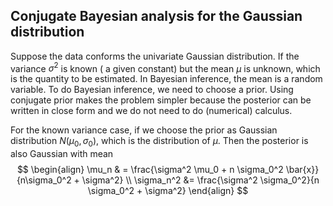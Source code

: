## Conjugate Bayesian analysis for the Gaussian distribution

Suppose the data conforms the univariate Gaussian distribution. If the variance $\sigma^2$ is known ( a given constant) but the mean $\mu$ is unknown, which is the quantity to be estimated. In Bayesian inference, the mean is a random variable. To do Bayesian inference, we need to choose a prior. Using conjugate prior makes the problem simpler because the posterior can be written in close form and we do not need to do (numerical) calculus. 

For the known variance case, if we choose the prior as Gaussian distribution $N(\mu_0, \sigma_0)$, which is the distribution of $\mu$. Then the posterior is also Gaussian with mean 
$$
\begin{align}
\mu_n & = \frac{\sigma^2 \mu_0 + n \sigma_0^2 \bar{x}}{n\sigma_0^2 + \sigma^2} \\
\sigma_n^2 &= \frac{\sigma^2 \sigma_0^2}{n \sigma_0^2 + \sigma^2}
\end{align}
$$